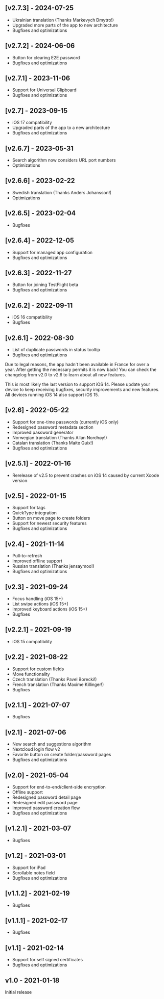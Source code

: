 ## [v2.7.3] - 2024-07-25
- Ukrainian translation (Thanks Markevych Dmytro!)
- Upgraded more parts of the app to new architecture
- Bugfixes and optimizations

## [v2.7.2] - 2024-06-06
- Button for clearing E2E password
- Bugfixes and optimizations

## [v2.7.1] - 2023-11-06
- Support for Universal Clipboard
- Bugfixes and optimizations

## [v2.7] - 2023-09-15
- iOS 17 compatibility
- Upgraded parts of the app to a new architecture
- Bugfixes and optimizations

## [v2.6.7] - 2023-05-31
- Search algorithm now considers URL port numbers
- Optimizations

## [v2.6.6] - 2023-02-22
- Swedish translation (Thanks Anders Johansson!)
- Optimizations

## [v2.6.5] - 2023-02-04
- Bugfixes

## [v2.6.4] - 2022-12-05
- Support for managed app configuration
- Bugfixes and optimizations

## [v2.6.3] - 2022-11-27
- Button for joining TestFlight beta
- Bugfixes and optimizations

## [v2.6.2] - 2022-09-11
- iOS 16 compatibility
- Bugfixes

## [v2.6.1] - 2022-08-30
- List of duplicate passwords in status tooltip
- Bugfixes and optimizations

Due to legal reasons, the app hadn't been available in France for over a year. After getting the necessary permits it is now back! You can check the changelog from v2.0 to v2.6 to learn about all new features.

This is most likely the last version to support iOS 14. Please update your device to keep receiving bugfixes, security improvements and new features. All devices running iOS 14 also support iOS 15.

## [v2.6] - 2022-05-22
- Support for one-time passwords (currently iOS only)
- Redesigned password metadata section
- Improved password generator
- Norwegian translation (Thanks Allan Nordhøy!)
- Catalan translation (Thanks Maite Guix!)
- Bugfixes and optimizations

## [v2.5.1] - 2022-01-16
- Rerelease of v2.5 to prevent crashes on iOS 14 caused by current Xcode version

## [v2.5] - 2022-01-15
- Support for tags
- QuickType integration
- Button on move page to create folders
- Support for newest security features
- Bugfixes and optimizations

## [v2.4] - 2021-11-14
- Pull-to-refresh
- Improved offline support
- Russian translation (Thanks jensaymoo!)
- Bugfixes and optimizations

## [v2.3] - 2021-09-24
- Focus handling (iOS 15+)
- List swipe actions (iOS 15+)
- Improved keyboard actions (iOS 15+)
- Bugfixes

## [v2.2.1] - 2021-09-19
- iOS 15 compatibility

## [v2.2] - 2021-08-22
- Support for custom fields
- Move functionality
- Czech translation (Thanks Pavel Borecki!)
- French translation (Thanks Maxime Killinger!)
- Bugfixes

## [v2.1.1] - 2021-07-07
- Bugfixes

## [v2.1] - 2021-07-06
- New search and suggestions algorithm
- Nextcloud login flow v2
- Favorite button on create folder/password pages
- Bugfixes and optimizations

## [v2.0] - 2021-05-04
- Support for end-to-end/client-side encryption
- Offline support
- Redesigned password detail page
- Redesigned edit password page
- Improved password creation flow
- Bugfixes and optimizations

## [v1.2.1] - 2021-03-07
- Bugfixes

## [v1.2] - 2021-03-01
- Support for iPad
- Scrollable notes field
- Bugfixes and optimizations

## [v1.1.2] - 2021-02-19
- Bugfixes

## [v1.1.1] - 2021-02-17
- Bugfixes

## [v1.1] - 2021-02-14
- Support for self signed certificates
- Bugfixes and optimizations

## v1.0 - 2021-01-18
Initial release

